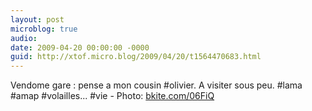 ```yaml
---
layout: post
microblog: true
audio: 
date: 2009-04-20 00:00:00 -0000
guid: http://xtof.micro.blog/2009/04/20/t1564470683.html
---
```

Vendome gare : pense a mon cousin #olivier. A visiter sous peu. #lama #amap #volailles... #vie - Photo: [bkite.com/06FiQ](http://bkite.com/06FiQ)
